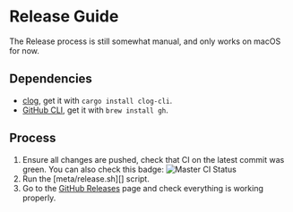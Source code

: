 # Release Guide

The Release process is still somewhat manual, and only works on macOS for now.

## Dependencies

- [clog][], get it with `cargo install clog-cli`.
- [GitHub CLI][], get it with `brew install gh`.

## Process

1. Ensure all changes are pushed, check that CI on the latest commit was green.
  You can also check this badge: ![Master CI Status](https://github.com/gibfahn/up/workflows/Rust/badge.svg)
2. Run the [meta/release.sh][] script.
3. Go to the [GitHub Releases][] page and check everything is working properly.

[CHANGELOG.md]: /CHANGELOG.md
[GitHub CLI]: https://github.com/cli/cli
[GitHub Releases]: https://github.com/gibfahn/up/releases
[clog]: https://github.com/clog-tool/clog-cli
